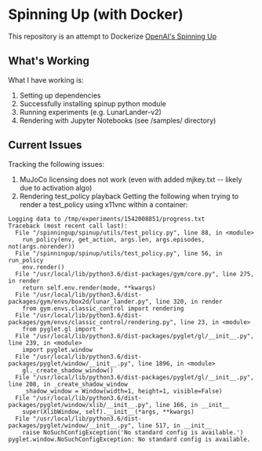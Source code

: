 # Spinning Up (with Docker)
This repository is an attempt to Dockerize [OpenAI's Spinning Up](https://github.com/openai/spinningup)

## What's Working
What I have working is:
1. Setting up dependencies
1. Successfully installing spinup python module
1. Running experiments (e.g. LunarLander-v2)
1. Rendering with Jupyter Notebooks (see /samples/ directory)

## Current Issues
Tracking the following issues:
1. MuJoCo licensing does not work (even with added mjkey.txt -- likely due to activation algo)
1. Rendering test_policy playback
Getting the following when trying to render a test_policy using x11vnc within a container:
```
Logging data to /tmp/experiments/1542008851/progress.txt
Traceback (most recent call last):
  File "/spinningup/spinup/utils/test_policy.py", line 88, in <module>
    run_policy(env, get_action, args.len, args.episodes, not(args.norender))
  File "/spinningup/spinup/utils/test_policy.py", line 56, in run_policy
    env.render()
  File "/usr/local/lib/python3.6/dist-packages/gym/core.py", line 275, in render
    return self.env.render(mode, **kwargs)
  File "/usr/local/lib/python3.6/dist-packages/gym/envs/box2d/lunar_lander.py", line 320, in render
    from gym.envs.classic_control import rendering
  File "/usr/local/lib/python3.6/dist-packages/gym/envs/classic_control/rendering.py", line 23, in <module>
    from pyglet.gl import *
  File "/usr/local/lib/python3.6/dist-packages/pyglet/gl/__init__.py", line 239, in <module>
    import pyglet.window
  File "/usr/local/lib/python3.6/dist-packages/pyglet/window/__init__.py", line 1896, in <module>
    gl._create_shadow_window()
  File "/usr/local/lib/python3.6/dist-packages/pyglet/gl/__init__.py", line 208, in _create_shadow_window
    _shadow_window = Window(width=1, height=1, visible=False)
  File "/usr/local/lib/python3.6/dist-packages/pyglet/window/xlib/__init__.py", line 166, in __init__
    super(XlibWindow, self).__init__(*args, **kwargs)
  File "/usr/local/lib/python3.6/dist-packages/pyglet/window/__init__.py", line 517, in __init__
    raise NoSuchConfigException('No standard config is available.')
pyglet.window.NoSuchConfigException: No standard config is available.
```
